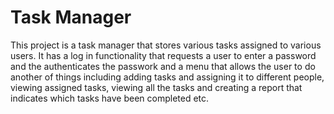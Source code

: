 # Task Manager

This project is a task manager that stores various tasks assigned to various users. It has a log in functionality that requests a user to enter a password and the authenticates the passwork and a menu that allows the user to do another of things including adding tasks and assigning it to different people, viewing assigned tasks, viewing all the tasks and creating a report that indicates which tasks have been completed etc.
